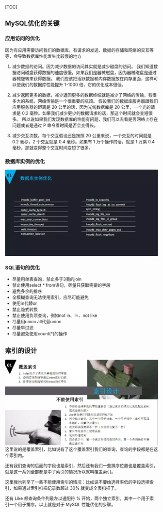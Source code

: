 [TOC]

## MySQL优化的关键
### 应用访问的优化
因为有应用需要访问我们的数据库，有请求的发送、数据的存储和网络的交互等等，会导致数据库性能发生比较慢的地方

1. 减少数据的访问。因为减少数据的访问其实就是减少磁盘的访问。
    我们知道数据访问磁盘获得数据的速度很慢，如果我们是器械磁盘，因为器械磁盘是通过器械旋转来获得数据。
    我们应该把活跃数据和内存数据放在内存里面，这样可以使我们的数据库性能提升 1-1000 倍，它的优化成本很低。
    
2. 减少返回更多的数据，减少返回更多的数据终结就是减少了网络的传输，有很多大的系统，网络传输是一个很重要的瓶颈。
    假设我们的数据库服务器跟我们应用服务器的距离是 20 公里的话，因为光线数据库是 20 公里，一个光的请求是 0.2 毫秒。如果我们减少更少的数据请求的话，那这个时间就会变短很多。
    所以说如果我们发现数据库的性能有问题，我们可以去看是否网络上存在问题或者是通过 P 命令看时间是否会变得长。
    
3. 减少交互次数，每个交互假设还是按照 20 公里来说，一个交互的时间就是 0.2 毫秒，2 个交互就是 0.4 毫秒。如果有 1 万个操作的话，就是 1 万乘 0.4 毫秒，那就变得整个交互时间变短了很多。

### 数据库实例的优化
![](media/15337000198404.jpg)

### SQL语句的优化
- 尽量用单表查询，禁止多于3表的join
- 禁止使用select * from语句，尽量只获取需要的字段
- 避免多余的排序
- 全模糊查询无法使用索引，应尽可能避免
- 使用in代替or
- 禁止隐式转换
- 禁止使用负项查询，例如not in、!=、not like
- 尽量用union all代替union
- 尽量早过滤
- 尽量避免使用count(*)的操作

## 索引的设计
![](media/15337001754232.jpg)
这里说的是覆盖索引，比如说有了这个覆盖索引我们的查询，查询的字段都是在这个索引内。

还有我们查询的后面的字段也是索引，然后还有我们一些排序位置也是覆盖索引，就是这一系列全部都是中了索引的情况所以就叫覆盖索引。

这里我也列举了一些不能使用索引的情况：比如说不要给选择率低的字段选择索引，如果通过索引扫描记录数超过 30% 就变成全表扫描了。

还有 Like 额查询条件列最左以通配符 % 开始，两个独立索引，其中一个用于索引一个用于排序。以上就是对于 MySQL 性能优化的步骤。
                      